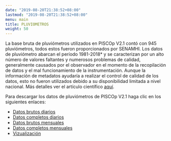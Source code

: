```yaml
---
date: "2019-08-20T21:38:52+08:00"
lastmod: "2019-08-20T21:38:52+08:00"
menu: main
title: PLUVIOMETROS
weight: 50
---
```


La base bruta de pluviómetros utilizados en PISCOp V2.1 contó con 945 pluviómetros, todos estos fueron proporcionados por SENAMHI. Los datos de pluviómetro abarcan el período 1981-2018* y se caracterizan por un alto número de valores faltantes y numerosos problemas de calidad, generalmente causados por el observador en el momento de la recopilación de datos y el mal funcionamiento de la instrumentación. Aunque la información de metadatos ayudaría a realizar el control de calidad de los datos, esto no fueron utilizados debido a su disponibilidad limitada a nivel nacional. Más detalles ver el artículo científico [aquí](https://www.tandfonline.com/doi/full/10.1080/02626667.2019.1649411).


Para descargar los datos de pluviómetros de PISCOp V2.1 haga clic en los siguientes enlaces:

- [Datos brutos diarios](https://github.com/PISCOprec/PISCOprec.github.io/raw/master/data/raw_daily_dataset)
- [Datos completos diarios](https://github.com/PISCOprec/PISCOprec.github.io/raw/master/data/completed_daily_dataset)
- [Datos brutos mensuales](https://github.com/PISCOprec/PISCOprec.github.io/raw/master/data/raw_monthly_dataset)
- [Datos completos mensuales](https://github.com/csaybar/PISCOp/raw/master/completed_monthly_dataset)
- [Vizualización](https://github.com/PISCOprec/PISCOprec.github.io/raw/master/data/pisco_f)
